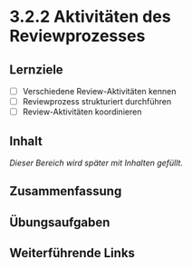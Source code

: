 # 3.2.2 Aktivitäten des Reviewprozesses

## Lernziele

- [ ] Verschiedene Review-Aktivitäten kennen
- [ ] Reviewprozess strukturiert durchführen
- [ ] Review-Aktivitäten koordinieren

## Inhalt

_Dieser Bereich wird später mit Inhalten gefüllt._

## Zusammenfassung

## Übungsaufgaben

## Weiterführende Links
